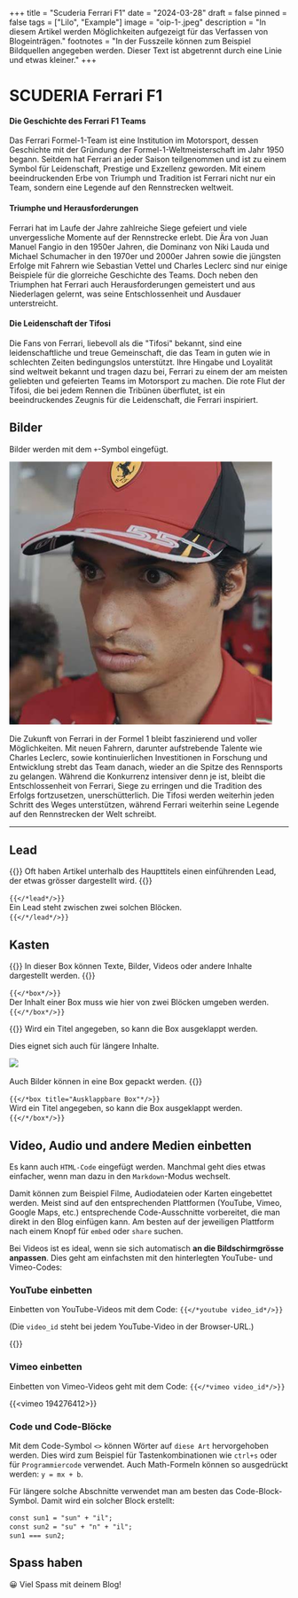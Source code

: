 +++
title = "Scuderia Ferrari F1"
date = "2024-03-28"
draft = false
pinned = false
tags = ["Lilo", "Example"]
image = "oip-1-.jpeg"
description = "In diesem Artikel werden Möglichkeiten aufgezeigt für das Verfassen von Blogeinträgen."
footnotes = "In der Fusszeile können zum Beispiel Bildquellen angegeben werden. Dieser Text ist abgetrennt durch eine Linie und etwas kleiner."
+++
# SCUDERIA Ferrari F1

#### Die Geschichte des Ferrari F1 Teams

Das Ferrari Formel-1-Team ist eine Institution im Motorsport, dessen Geschichte mit der Gründung der Formel-1-Weltmeisterschaft im Jahr 1950 begann. Seitdem hat Ferrari an jeder Saison teilgenommen und ist zu einem Symbol für Leidenschaft, Prestige und Exzellenz geworden. Mit einem beeindruckenden Erbe von Triumph und Tradition ist Ferrari nicht nur ein Team, sondern eine Legende auf den Rennstrecken weltweit.

#### Triumphe und Herausforderungen

Ferrari hat im Laufe der Jahre zahlreiche Siege gefeiert und viele unvergessliche Momente auf der Rennstrecke erlebt. Die Ära von Juan Manuel Fangio in den 1950er Jahren, die Dominanz von Niki Lauda und ​​Michael Schumacher in den 1970er und 2000er Jahren sowie die jüngsten Erfolge mit Fahrern wie Sebastian Vettel und Charles Leclerc sind nur einige Beispiele für die glorreiche Geschichte des Teams. Doch neben den Triumphen hat Ferrari auch Herausforderungen gemeistert und aus Niederlagen gelernt, was seine Entschlossenheit und Ausdauer unterstreicht.

#### **Die Leidenschaft der Tifosi**

Die Fans von Ferrari, liebevoll als die "Tifosi" bekannt, sind eine leidenschaftliche und treue Gemeinschaft, die das Team in guten wie in schlechten Zeiten bedingungslos unterstützt. Ihre Hingabe und Loyalität sind weltweit bekannt und tragen dazu bei, Ferrari zu einem der am meisten geliebten und gefeierten Teams im Motorsport zu machen. Die rote Flut der Tifosi, die bei jedem Rennen die Tribünen überflutet, ist ein beeindruckendes Zeugnis für die Leidenschaft, die Ferrari inspiriert.

## Bilder

Bilder werden mit dem `+`-Symbol eingefügt.

![Smooth Operator ](oip-1-.jpeg "Pancake Master Sainz Jr.")

Die Zukunft von Ferrari in der Formel 1 bleibt faszinierend und voller Möglichkeiten. Mit neuen Fahrern, darunter aufstrebende Talente wie Charles Leclerc, sowie kontinuierlichen Investitionen in Forschung und Entwicklung strebt das Team danach, wieder an die Spitze des Rennsports zu gelangen. Während die Konkurrenz intensiver denn je ist, bleibt die Entschlossenheit von Ferrari, Siege zu erringen und die Tradition des Erfolgs fortzusetzen, unerschütterlich. Die Tifosi werden weiterhin jeden Schritt des Weges unterstützen, während Ferrari weiterhin seine Legende auf den Rennstrecken der Welt schreibt.

- - -

## Lead

{{<lead>}}
Oft haben Artikel unterhalb des Haupttitels einen einführenden Lead, der etwas grösser dargestellt wird.
{{</lead>}}

`{{</*lead*/>}}`\
Ein Lead steht zwischen zwei solchen Blöcken.\
`{{</*/lead*/>}}`

## Kasten

{{<box>}}
In dieser Box können Texte, Bilder, Videos oder andere Inhalte dargestellt werden.
{{</box>}}

`{{</*box*/>}}`\
Der Inhalt einer Box muss wie hier von zwei Blöcken umgeben werden.\
`{{</*/box*/>}}`

{{<box title="Ausklappbare Box">}}
Wird ein Titel angegeben, so kann die Box ausgeklappt werden.

Dies eignet sich auch für längere Inhalte.

![](/img/default-image.jpg)

Auch Bilder können in eine Box gepackt werden.
{{</box>}}

`{{</*box title="Ausklappbare Box"*/>}}`\
Wird ein Titel angegeben, so kann die Box ausgeklappt werden.\
`{{</*/box*/>}}`

## Video, Audio und andere Medien einbetten

Es kann auch `HTML-Code` eingefügt werden. Manchmal geht dies etwas einfacher, wenn man dazu in den `Markdown`-Modus wechselt.

Damit können zum Beispiel Filme, Audiodateien oder Karten eingebettet werden. Meist sind auf den entsprechenden Plattformen (YouTube, Vimeo, Google Maps, etc.) entsprechende Code-Ausschnitte vorbereitet, die man direkt in den Blog einfügen kann. Am besten auf der jeweiligen Plattform nach einem Knopf für `embed` oder `share` suchen.

Bei Videos ist es ideal, wenn sie sich automatisch **an die Bildschirmgrösse anpassen**. Dies geht am einfachsten mit den hinterlegten YouTube- und Vimeo-Codes:

### YouTube einbetten

Einbetten von YouTube-Videos mit dem Code: `{{</*youtube video_id*/>}}`

(Die `video_id` steht bei jedem YouTube-Video in der Browser-URL.)

{{<youtube kQjtK32mGJQ>}}

### Vimeo einbetten

Einbetten von Vimeo-Videos geht mit dem Code: `{{</*vimeo video_id*/>}}`

{{<vimeo 194276412>}}

### Code und Code-Blöcke

Mit dem Code-Symbol `<>` können Wörter auf `diese Art` hervorgehoben werden. Dies wird zum Beispiel für Tastenkombinationen wie `ctrl+s` oder für `Programmiercode` verwendet. Auch Math-Formeln können so ausgedrückt werden: `y = mx + b`.

Für längere solche Abschnitte verwendet man am besten das Code-Block-Symbol. Damit wird ein solcher Block erstellt:

```
const sun1 = "sun" + "il";
const sun2 = "su" + "n" + "il";
sun1 === sun2;
```

## Spass haben

😀 Viel Spass mit deinem Blog!